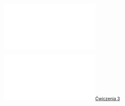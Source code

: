 ![W3_Analiza_21_Ciagi](Notatki/Semestr%201/Analiza%20matematyczna%201.2A/Wyk%C5%82ady/Wyk%C5%82ad%203/W3_Analiza_21_Ciagi.pdf)

![CCF31102022_0001](Notatki/Semestr%201/Analiza%20matematyczna%201.2A/Wyk%C5%82ady/Wyk%C5%82ad%203/CCF31102022_0001.pdf)[Ćwiczenia 3](Notatki/Semestr%201/Analiza%20matematyczna%201.2A/%C4%86wiczenia/%C4%86wiczenia%203/%C4%86wiczenia%203.md)